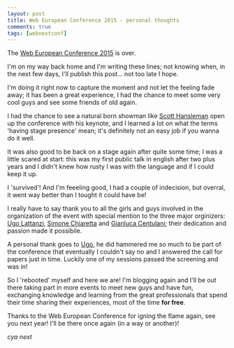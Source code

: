 ```yaml
---
layout: post
title: Web European Conference 2015 - personal thoughts
comments: true
tags: [webnextconf]
---
```


The [Web European Conference 2015](http://webnextconf.eu/) is over.

I'm on my way back home and I'm writing these lines; not knowing when, in the next few days, I'll publish this post... not too late I hope.

I'm doing it right now to capture the moment and not let the feeling fade away; it has been a great experience, I had the chance to meet some very cool guys and see some friends of old again.

I had the chance to see a natural born showman like [Scott Hansleman](http://www.hanselman.com/) open up the conference with his keynote, and I learned a lot on what the terms 'having stage presence' mean; it's definitely not an easy job if you wanna do it well.

It was also good to be back on a stage again after quite some time; I was a little scared at start: this was my first public talk in english after two plus years and I didn't knew how rusty I was with the language and if I could keep it up.

I 'survived'! And I'm feeeling good, I had a couple of indecision, but overral, it went way better than I tought it could have be!

I really have to say thank you to all the girls and guys involved in the organization of the event with special mention to the three major orginizers: [Ugo Lattanzi](https://twitter.com/imperugo), [Simone Chiaretta](https://twitter.com/simonech) and [Gianluca Centulani](https://twitter.com/centulani); their dedication and passion made it possibile.

A personal thank goes to [Ugo](http://tostring.it), he did hammered me so much to be part of the conference that eventually I couldn't say no and I answered the call for papers just in time. Luckily one of my sessions passed the screening and was in!

So I 'rebooted' myself and here we are! I'm blogging again and I'll be out there taking part in more events to meet new guys and have fun, exchanging knowledge and learning from the great professionals that spend their time sharing their experiences, most of the time **for free**.

Thanks to the Web European Conference for igning the flame again, see you next year! I'll be there once again (in a way or another)!

_cya next_